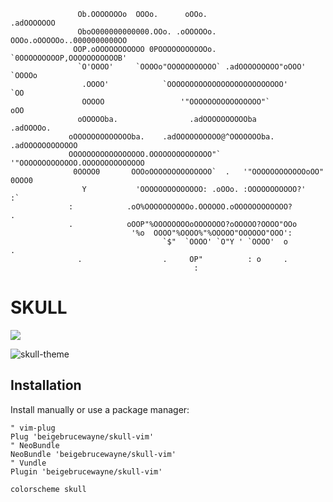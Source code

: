 ```            .o oOOOOOOOo                                            0OOOo
               Ob.OOOOOOOo  OOOo.      oOOo.                      .adOOOOOOO
               OboO000000000000.OOo. .oOOOOOo.    OOOo.oOOOOOo..0000000000OO
              OOP.oOOOOOOOOOOO 0POOOOOOOOOOOo.   `0OOOOOOOOOP,OOOOOOOOOOOB'
               `O'OOOO'     `OOOOo"OOOOOOOOOOO` .adOOOOOOOOO"oOOO'    `OOOOo
                .OOOO'            `OOOOOOOOOOOOOOOOOOOOOOOOOO'            `OO
                OOOOO                 '"OOOOOOOOOOOOOOOO"`                oOO
               oOOOOOba.                .adOOOOOOOOOOba               .adOOOOo.
             oOOOOOOOOOOOOOba.    .adOOOOOOOOOO@^OOOOOOOba.     .adOOOOOOOOOOOO
             OOOOOOOOOOOOOOOOO.OOOOOOOOOOOOOO"`  '"OOOOOOOOOOOOO.OOOOOOOOOOOOOO
              0OOOO0       OOOoOOOOOOOOOOOOOO`  .   '"OOOOOOOOOOOOoOO"     0OOO0
                Y           'OOOOOOOOOOOOOO: .oOOo. :OOOOOOOOOOO?'         :`
             :            .oO%OOOOOOOOOOo.OOOOOO.oOOOOOOOOOOOO?         .
             .            oOOP"%OOOOOOOOoOOOOOOO?oOOOOO?OOOO"OOo
                           '%o  OOOO"%OOOO%"%OOOOO"OOOOOO"OOO':
                                  `$"  `OOOO' `O"Y ' `OOOO'  o             .
               .                  .     OP"          : o     .
                                         :
```  

# SKULL  
![](https://img.shields.io/github/license/mashape/apistatus.svg)

![skull-theme](https://i.imgur.com/78kpS2D.png)  

## Installation

Install manually or use a package manager:

```viml
" vim-plug
Plug 'beigebrucewayne/skull-vim'
" NeoBundle
NeoBundle 'beigebrucewayne/skull-vim'
" Vundle
Plugin 'beigebrucewayne/skull-vim'
```

```viml
colorscheme skull
```
